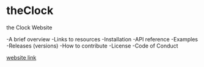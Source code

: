 # theClock

the Clock Website

-A brief overview
-Links to resources
-Installation
-API reference
-Examples
-Releases (versions)
-How to contribute
-License
-Code of Conduct

[website link](https://bagger3025.github.io/theClock)